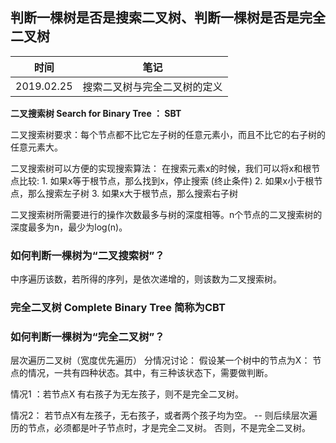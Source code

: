 ## 判断一棵树是否是搜索二叉树、判断一棵树是否是完全二叉树

| 时间 | 笔记 |
|---|---|
|2019.02.25|搜索二叉树与完全二叉树的定义|

**二叉搜索树 Search for Binary Tree ： SBT**

二叉搜索树要求：每个节点都不比它左子树的任意元素小，而且不比它的右子树的任意元素大。

二叉搜索树可以方便的实现搜索算法：
在搜索元素x的时候，我们可以将x和根节点比较:
     1. 如果x等于根节点，那么找到x，停止搜索 (终止条件)
     2. 如果x小于根节点，那么搜索左子树
     3. 如果x大于根节点，那么搜索右子树
     
二叉搜索树所需要进行的操作次数最多与树的深度相等。n个节点的二叉搜索树的深度最多为n，最少为log(n)。

### 如何判断一棵树为“二叉搜索树”？

中序遍历该数，若所得的序列，是依次递增的，则该数为二叉搜索树。

### 完全二叉树 Complete Binary Tree 简称为CBT

### 如何判断一棵树为“完全二叉树”？

层次遍历二叉树（宽度优先遍历）
分情况讨论：
假设某一个树中的节点为X：
节点的情况，一共有四种状态。其中，有三种该状态下，需要做判断。

情况1 ：若节点X 有右孩子为无左孩子，则不是完全二叉树。

情况2： 若节点X有左孩子，无右孩子，或者两个孩子均为空。
        -- 则后续层次遍历的节点，必须都是叶子节点时，才是完全二叉树。
        否则，不是完全二叉树。

